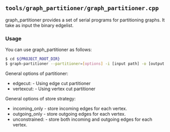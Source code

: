 `tools/graph_partitioner/graph_partitioner.cpp`
-------------

graph_partitioner provides a set of serial programs for partitioning graphs.
It take as input the binary edgelist.

### Usage
You can use graph_partitioner as follows:
``` Bash
$ cd ${PROJECT_ROOT_DIR}
$ graph-partitioner --partitioner=[options] -i [input path] -o [output path] -n_partitions [number of subgraphs] -store_strategty [options]
```

General options of partitioner:
* edgecut: - Using edge cut partitioner
* vertexcut: - Using vertex cut partitioner

General options of store strategy:
* incoming_only - store incoming edges for each vertex.
* outgoing_only - store outgoing edges for each vertex.
* unconstrained: - store both incoming and outgoing edges for each vertex.
